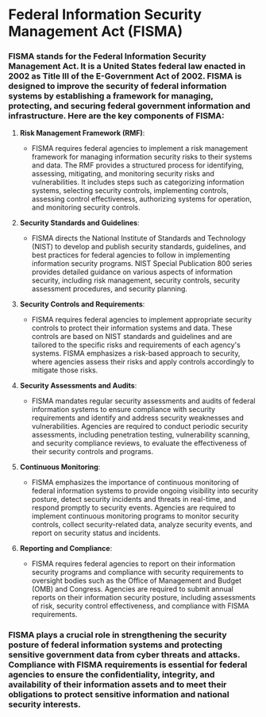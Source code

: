 # Federal Information Security Management Act (FISMA)

### FISMA stands for the Federal Information Security Management Act. It is a United States federal law enacted in 2002 as Title III of the E-Government Act of 2002. FISMA is designed to improve the security of federal information systems by establishing a framework for managing, protecting, and securing federal government information and infrastructure. Here are the key components of FISMA:

1. **Risk Management Framework (RMF)**:
   - FISMA requires federal agencies to implement a risk management framework for managing information security risks to their systems and data. The RMF provides a structured process for identifying, assessing, mitigating, and monitoring security risks and vulnerabilities. It includes steps such as categorizing information systems, selecting security controls, implementing controls, assessing control effectiveness, authorizing systems for operation, and monitoring security controls.

2. **Security Standards and Guidelines**:
   - FISMA directs the National Institute of Standards and Technology (NIST) to develop and publish security standards, guidelines, and best practices for federal agencies to follow in implementing information security programs. NIST Special Publication 800 series provides detailed guidance on various aspects of information security, including risk management, security controls, security assessment procedures, and security planning.

3. **Security Controls and Requirements**:
   - FISMA requires federal agencies to implement appropriate security controls to protect their information systems and data. These controls are based on NIST standards and guidelines and are tailored to the specific risks and requirements of each agency's systems. FISMA emphasizes a risk-based approach to security, where agencies assess their risks and apply controls accordingly to mitigate those risks.

4. **Security Assessments and Audits**:
   - FISMA mandates regular security assessments and audits of federal information systems to ensure compliance with security requirements and identify and address security weaknesses and vulnerabilities. Agencies are required to conduct periodic security assessments, including penetration testing, vulnerability scanning, and security compliance reviews, to evaluate the effectiveness of their security controls and programs.

5. **Continuous Monitoring**:
   - FISMA emphasizes the importance of continuous monitoring of federal information systems to provide ongoing visibility into security posture, detect security incidents and threats in real-time, and respond promptly to security events. Agencies are required to implement continuous monitoring programs to monitor security controls, collect security-related data, analyze security events, and report on security status and incidents.

6. **Reporting and Compliance**:
   - FISMA requires federal agencies to report on their information security programs and compliance with security requirements to oversight bodies such as the Office of Management and Budget (OMB) and Congress. Agencies are required to submit annual reports on their information security posture, including assessments of risk, security control effectiveness, and compliance with FISMA requirements.

### FISMA plays a crucial role in strengthening the security posture of federal information systems and protecting sensitive government data from cyber threats and attacks. Compliance with FISMA requirements is essential for federal agencies to ensure the confidentiality, integrity, and availability of their information assets and to meet their obligations to protect sensitive information and national security interests.

